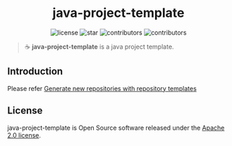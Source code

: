 <h1 align="center">java-project-template</h1>

<div align="center">
  <img src="https://badgen.net/github/license/dunwu/java-project-template" alt="license">
  <img src="https://badgen.net/github/stars/dunwu/java-project-template" alt="star">
  <img src="https://badgen.net/github/contributors/dunwu/java-project-template" alt="contributors">
  <img src="https://badgen.net/badge/PRs/welcome/green" alt="contributors">
</div>

> :coffee: **java-project-template** is a java project template.

## Introduction

Please refer [Generate new repositories with repository templates](https://github.blog/2019-06-06-generate-new-repositories-with-repository-templates/)

## License

java-project-template is Open Source software released under the [Apache 2.0 license](https://www.apache.org/licenses/LICENSE-2.0.html).
